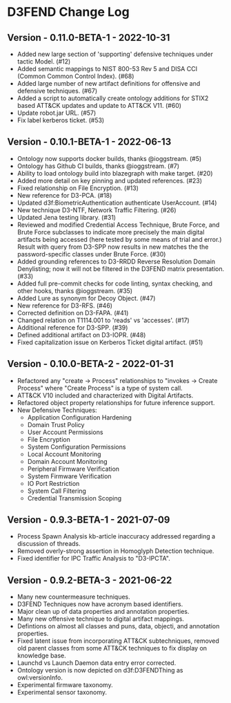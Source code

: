 # D3FEND Change Log

## Version - 0.11.0-BETA-1 - 2022-10-31

- Added new large section of 'supporting' defensive techniques under tactic Model. (#12)
- Added semantic mappings to NIST 800-53 Rev 5 and DISA CCI (Common Common Control Index). (#68)
- Added large number of new artifact definitions for offensive and defensive techniques. (#67)
- Added a script to automatically create ontology additions for STIX2 based ATT&CK updates and update to ATT&CK V11. (#60)
- Update robot.jar URL. (#57)
- Fix label kerberos ticket. (#53)

## Version - 0.10.1-BETA-1 - 2022-06-13

- Ontology now supports docker builds, thanks @ioggstream. (#5)
- Ontology has Github CI builds, thanks @ioggstream. (#7)
- Ability to load ontology build into blazegraph with make target. (#20)
- Added more detail on key pinning and updated references. (#23)
- Fixed relationship on File Encryption. (#13)
- New reference for D3-PCA. (#18)
- Updated d3f:BiometricAuthentication authenticate UserAccount. (#14)
- New technique D3-NTF, Network Traffic Filtering. (#26)
- Updated Jena testing library. (#31)
- Reviewed and modified Credential Access Technique, Brute Force, and Brute Force subclasses to indicate more precisely the main digital artifacts being accessed (here tested by some means of trial and error.) Result with query from D3-SPP now results in new matches the the password-specific classes under Brute Force. (#30)
- Added grounding references to D3-RRDD Reverse Resolution Domain Denylisting; now it will not be filtered in the D3FEND matrix presentation. (#33)
- Added full pre-commit checks for code linting, syntax checking, and other hooks, thanks @ioggstream. (#35)
- Added Lure as synonym for Decoy Object. (#47)
- New reference for D3-RFS. (#46)
- Corrected definition on D3-FAPA. (#41)
- Changed relation on T1114.001 to 'reads' vs 'accesses'. (#17)
- Additional reference for D3-SPP. (#39)
- Defined additional artifact on D3-IOPR. (#48)
- Fixed capitalization issue on Kerberos Ticket digital artifact. (#51)

## Version - 0.10.0-BETA-2 - 2022-01-31

- Refactored any "create -> Process" relationships to "invokes -> Create Process" where "Create Process" is a type of system call.
- ATT&CK V10 included and characterized with Digital Artifacts.
- Refactored object property relationships for future inference support.
- New Defensive Techniques:
  - Application Configuration Hardening
  - Domain Trust Policy
  - User Account Permissions
  - File Encryption
  - System Configuration Permissions
  - Local Account Monitoring
  - Domain Account Monitoring
  - Peripheral Firmware Verification
  - System Firmware Verification
  - IO Port Restriction
  - System Call Filtering
  - Credential Transmission Scoping

## Version - 0.9.3-BETA-1 - 2021-07-09

- Process Spawn Analysis kb-article inaccuracy addressed regarding a discussion of threads.
- Removed overly-strong assertion in Homoglyph Detection technique.
- Fixed identifier for IPC Traffic Analysis to "D3-IPCTA".

## Version - 0.9.2-BETA-3 - 2021-06-22

- Many new countermeasure techniques.
- D3FEND Techniques now have acronym based identifiers.
- Major clean up of data properties and annotation properties.
- Many new offensive technique to digital artifact mappings.
- Defintions on almost all classes and puns, data, objecti, and annotation properties.
- Fixed latent issue from incorporating ATT&CK subtechniques, removed old parent classes from some ATT&CK techniques to fix display on knowledge base.
- Launchd vs Launch Daemon data entry error corrected.
- Ontology version is now depicted on d3f:D3FENDThing as owl:versionInfo.
- Experimental firmware taxonomy.
- Experimental sensor taxonomy.
